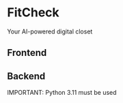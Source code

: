 # FitCheck

Your AI-powered digital closet

## Frontend


## Backend

IMPORTANT: Python 3.11 must be used

